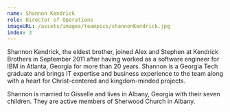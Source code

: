 ```yaml
---
name: Shannon Kendrick
role: Director of Operations
imageURL: /assets/images/teampics/shannonKendrick.jpg
index: 3
---
```

Shannon Kendrick, the eldest brother, joined Alex and Stephen at Kendrick Brothers in September 2011 after having worked as a software engineer for IBM in Atlanta, Georgia for more than 20 years. Shannon is a Georgia Tech graduate and brings IT expertise and business experience to the team along with a heart for Christ-centered and kingdom-minded projects.

Shannon is married to Gisselle and lives in Albany, Georgia with their seven children. They are active members of Sherwood Church in Albany.
